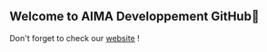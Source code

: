 ## Welcome to AIMA Developpement GitHub👋

Don't forget to check our [website](https://aima-developpement.fr) !
